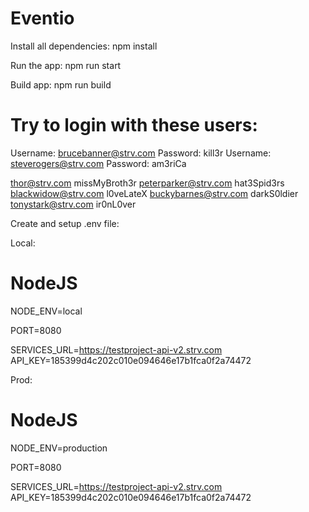 # Eventio
Install all dependencies:
npm install

Run the app:
npm run start

Build app: 
npm run build

# Try to login with these users:

Username: brucebanner@strv.com      Password: kill3r
Username: steverogers@strv.com      Password: am3riCa
       
thor@strv.com              missMyBroth3r
peterparker@strv.com       hat3Spid3rs
blackwidow@strv.com        l0veLateX
buckybarnes@strv.com       darkS0ldier
tonystark@strv.com         ir0nL0ver

Create and setup .env file:

Local: 
# NodeJS
NODE_ENV=local

PORT=8080

SERVICES_URL=https://testproject-api-v2.strv.com
API_KEY=185399d4c202c010e094646e17b1fca0f2a74472

Prod:
# NodeJS
NODE_ENV=production

PORT=8080

SERVICES_URL=https://testproject-api-v2.strv.com
API_KEY=185399d4c202c010e094646e17b1fca0f2a74472
